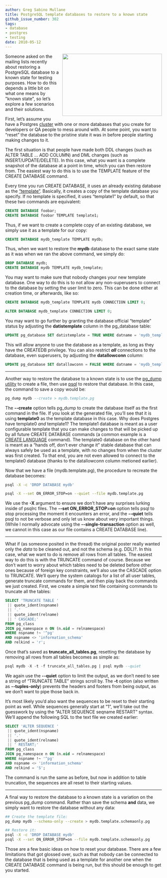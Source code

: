 ```yaml
---
author: Greg Sabino Mullane
title: PostgreSQL template databases to restore to a known state
github_issue_number: 302
tags:
- database
- postgres
- testing
date: 2010-05-12
---
```


<a href="/blog/2010/05/postgresql-template-databases-to/image-0-big.jpeg" onblur="try {parent.deselectBloggerImageGracefully();} catch(e) {}"><img alt="" border="0" id="BLOGGER_PHOTO_ID_5470469048527692914" src="/blog/2010/05/postgresql-template-databases-to/image-0.jpeg" style="float:right; margin:0 0 10px 10px;cursor:pointer; cursor:hand;width: 320px; height: 200px;"/></a>

Someone asked on the mailing lists recently about restoring a PostgreSQL database to a known state for testing purposes. How to do this depends a little bit on what one means by "known state", so let’s explore a few scenarios and their solutions.

First, let’s assume you have a Postgres [cluster](https://www.postgresql.org/docs/current/static/creating-cluster.html) with one or more databases that you create for developers or QA people to mess around with. At some point, you want to “reset” the database to the pristine state it was in before people starting making changes to it.

The first situation is that people have made both DDL changes (such as ALTER TABLE ... ADD COLUMN) and DML changes (such as INSERT/UPDATE/DELETE). In this case, what you want is a complete snapshot of the database at a point in time, which you can then restore from. The easiest way to do this is to use the TEMPLATE feature of the CREATE DATABASE command.

Every time you run CREATE DATABASE, it uses an already existing database as the [“template”](https://www.postgresql.org/docs/current/static/manage-ag-templatedbs.html). Basically, it creates a copy of the template database you specify. If no template is specified, it uses “template1” by default, so that these two commands are equivalent:

```sql
CREATE DATABASE foobar;
CREATE DATABASE foobar TEMPLATE template1;
```

Thus, if we want to create a complete copy of an existing database, we simply use it as a template for our copy:

```sql
CREATE DATABASE mydb_template TEMPLATE mydb;
```

Thus, when we want to restore the **mydb** database to the exact same state as it was when we ran the above command, we simply do:

```sql
DROP DATABASE mydb;
CREATE DATABASE mydb TEMPLATE mydb_template;
```

You may want to make sure that nobody changes your new template database. One way to do this is to not allow any non-superusers to connect to the database by setting the user limit to zero. This can be done either at creation time, or afterwards, like so:

```sql
CREATE DATABASE mydb_template TEMPLATE mydb CONNECTION LIMIT 0;

ALTER DATABASE mydb_template CONNECTION LIMIT 0;
```

You may want to go further by granting the database official “template” status by adjusting the **datistemplate** column in the pg_database table:

```sql
UPDATE pg_database SET datistemplate = TRUE WHERE datname = 'mydb_template';
```

This will allow anyone to use the database as a template, as long as they have the CREATEDB privilege. You can also restrict ***all*** connections to the database, even superusers, by adjusting the **datallowconn** column:

```sql
UPDATE pg_database SET datallowconn = FALSE WHERE datname = 'mydb_template';
```

-----------

Another way to restore the database to a known state is to use the [pg_dump utility](https://www.postgresql.org/docs/current/static/app-pgdump.html) to create a file, then use [psql](https://www.postgresql.org/docs/current/static/app-psql.html) to restore that database. In this case, the command to save a copy would be:

```sql
pg_dump mydb --create > mydb.template.pg
```

The **--create** option tells pg_dump to create the database itself as the first command in the file. If you look at the generated file, you’ll see that it is using **template0** as the template database in this case. Why does Postgres have template0 *and* template1? The template1 database is meant as a user configurable template that you can make changes to that will be picked up by all future CREATE DATABASE commands (a common example is a [CREATE LANGUAGE](https://www.postgresql.org/docs/current/static/sql-createlanguage.html) command). The template0 database on the other hand is meant as a “hands off, don’t ever change it” stable database that can always safely be used as a template, with no changes from when the cluster was first created. To that end, you are not even allowed to connect to the template0 database (thanks to the datallowconn column metioned earlier).

Now that we have a file (mydb.template.pg), the procedure to recreate the database becomes:

```bash
psql -X -c 'DROP DATABASE mydb'

psql -X --set ON_ERROR_STOP=on --quiet --file mydb.template.pg
```

We use the **-X** argument to ensure we don’t have any surprises lurking inside of psqlrc files. The **--set ON_ERROR_STOP=on** option tells psql to stop processing the moment it encounters an error, and the **--quiet** tells psql to not be verbose and only let us know about very important things. (While I normally advocate using the **--single-transaction** option as well, we cannot in this case as our file contains a CREATE DATABASE line).

-----------

What if (as someone posited in the thread) the original poster really wanted only the *data* to be cleaned out, and not the schema (e.g. DDL)?. In this case, what we want to do is remove all rows from all tables. The easiest way to do this is with the TRUNCATE command of course. Because we don’t want to worry about which tables need to be deleted before other ones because of foreign key constraints, we’ll also use the CASCADE option to TRUNCATE. We’ll query the system catalogs for a list of all user tables, generate truncate commands for them, and then play back the commands we just created. First, we create a simple text file containing commands to truncate all the tables:

```sql
SELECT 'TRUNCATE TABLE '
 || quote_ident(nspname)
 || '.'
 || quote_ident(relname)
 || ' CASCADE;'
FROM pg_class
JOIN pg_namespace n ON (n.oid = relnamespace)
WHERE nspname !~ '^pg'
AND nspname <> 'information_schema'
AND relkind = 'r';
```

Once that’s saved as **truncate_all_tables.pg**, resetting the database by removing all rows from all tables becomes as simple as:

```sql
psql mydb -X -t -f truncate_all_tables.pg | psql mydb --quiet
```

We again use the **--quiet** option to limit the output, as we don’t need to see a string of “TRUNCATE TABLE” strings scroll by. The **-t** option (also written as **--tuples-only**) prevents the headers and footers from being output, as we don’t want to pipe those back in.

It’s most likely you’d also want the sequences to be reset to their starting point as well. While sequences generally start at “1”, we’ll take out the guesswork by using the “ALTER SEQUENCE seqname RESTART” syntax. We’ll append the following SQL to the text file we created earlier:

```sql
SELECT 'ALTER SEQUENCE '
 || quote_ident(nspname)
 || '.'
 || quote_ident(relname)
 || ' RESTART;'
FROM pg_class
JOIN pg_namespace n ON (n.oid = relnamespace)
WHERE nspname !~ '^pg'
AND nspname <> 'information_schema'
AND relkind = 'S';
```

The command is run the same as before, but now in addition to table truncation, the sequences are all reset to their starting values.

-----------

A final way to restore the database to a known state is a variation on the previous pg_dump command. Rather than save the schema **and** data, we simply want to restore the database without any data:

```bash
## Create the template file:
pg_dump mydb --schema-only --create > mydb.template.schemaonly.pg

## Restore it:
psql -X -c 'DROP DATABASE mydb'
psql -X --set ON_ERROR_STOP=on --file mydb.template.schemaonly.pg
```

Those are a few basic ideas on how to reset your database. There are a few limitations that got glossed over, such as that nobody can be connected to the database that is being used as a template for another one when the CREATE DATABASE command is being run, but this should be enough to get you started.
